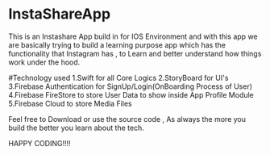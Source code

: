 # InstaShareApp
This is an Instashare App build in for IOS Environment and with this app we are basically trying to build a learning purpose app which has the functionality that Instagram has , to Learn and better understand how things work under the hood.

#Technology used
1.Swift for all Core Logics
2.StoryBoard for UI's
3.Firebase Authentication for SignUp/Login(OnBoarding Process of User)
4.Firebase FireStore to store User Data to show inside App Profile Module
5.Firebase Cloud to store Media Files

Feel free to Download or use the source code , As always the more you build the better you learn about the tech.

HAPPY CODING!!!!
